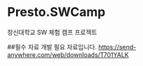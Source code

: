 # Presto.SWCamp
창신대학교 SW 체험 캠프 프로젝트

##필수 자료
개발 필요 자료입니다. 
https://send-anywhere.com/web/downloads/T701YALK
